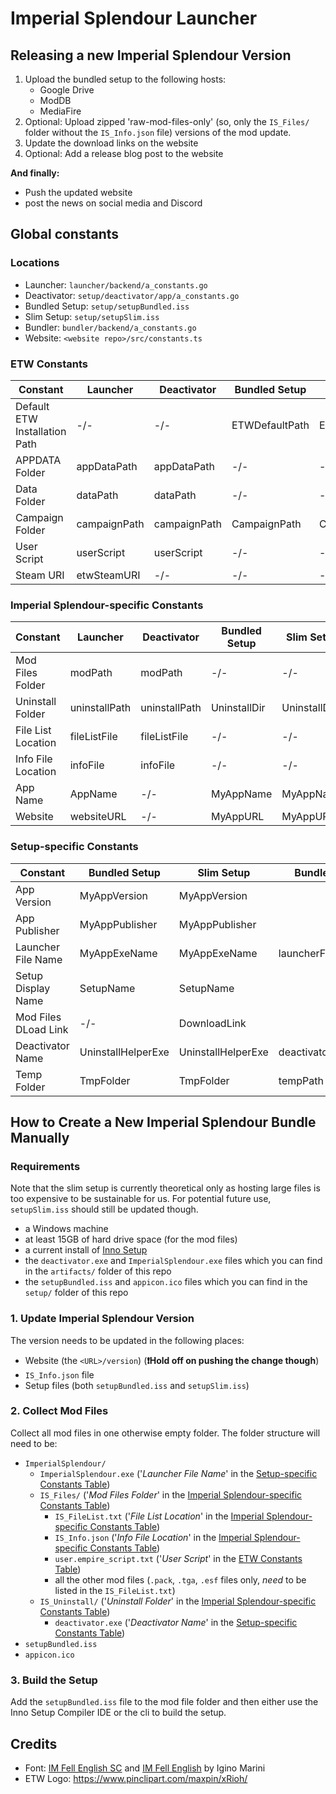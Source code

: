 # Imperial Splendour Launcher

## Releasing a new Imperial Splendour Version
1. Upload the bundled setup to the following hosts:
    * Google Drive
    * ModDB
    * MediaFire
2. Optional: Upload zipped 'raw-mod-files-only' (so, only the `IS_Files/` folder without the `IS_Info.json` file) versions of the mod update.
3. Update the download links on the website
4. Optional: Add a release blog post to the website

**And finally:**
* Push the updated website
* post the news on social media and Discord



## Global constants

### Locations

* Launcher: `launcher/backend/a_constants.go`
* Deactivator: `setup/deactivator/app/a_constants.go`
* Bundled Setup: `setup/setupBundled.iss`
* Slim Setup: `setup/setupSlim.iss`
* Bundler: `bundler/backend/a_constants.go`
* Website: `<website repo>/src/constants.ts`

### ETW Constants
| Constant                      | Launcher     | Deactivator  | Bundled Setup  | Slim Setup     | Bundler    | Website |
|-------------------------------|--------------|--------------|----------------|----------------|------------|---------|
| Default ETW Installation Path | -/-          | -/-          | ETWDefaultPath | ETWDefaultPath | -/-        | -/-     |
| APPDATA Folder                | appDataPath  | appDataPath  | -/-            | -/-            | -/-        | -/-     |
| Data Folder                   | dataPath     | dataPath     | -/-            | -/-            | -/-        | -/-     |
| Campaign Folder               | campaignPath | campaignPath | CampaignPath   | CampaignPath   | -/-        | -/-     |
| User Script                   | userScript   | userScript   | -/-            | -/-            | userScript | -/-     |
| Steam URI                     | etwSteamURI  | -/-          | -/-            | -/-            | -/-        | -/-     |



### Imperial Splendour-specific Constants

| Constant           | Launcher      | Deactivator   | Bundled Setup | Slim Setup   | Bundler       | Website |
|--------------------|---------------|---------------|---------------|--------------|---------------|---------|
| Mod Files Folder   | modPath       | modPath       | -/-           | -/-          | modPath       | -/-     |
| Uninstall Folder   | uninstallPath | uninstallPath | UninstallDir  | UninstallDir | uninstallPath | -/-     |
| File List Location | fileListFile  | fileListFile  | -/-           | -/-          | fileListFile  | -/-     |
| Info File Location | infoFile      | infoFile      | -/-           | -/-          | infoFile      | -/-     |
| App Name           | AppName       | -/-           | MyAppName     | MyAppName    | lau           | -/-     |
| Website            | websiteURL    | -/-           | MyAppURL      | MyAppURL     | -/-           | -/-     |

### Setup-specific Constants

| Constant             | Bundled Setup      | Slim Setup         | Bundler         | Website |
|----------------------|--------------------|--------------------|-----------------|---------|
| App Version          | MyAppVersion       | MyAppVersion       |                 | -/-     |
| App Publisher        | MyAppPublisher     | MyAppPublisher     |                 | -/-     |
| Launcher File Name   | MyAppExeName       | MyAppExeName       | launcherFile    | -/-     |
| Setup Display Name   | SetupName          | SetupName          |                 | -/-     |
| Mod Files DLoad Link | -/-                | DownloadLink       |                 | -/-     |
| Deactivator Name     | UninstallHelperExe | UninstallHelperExe | deactivatorFile | -/-     |
| Temp Folder          | TmpFolder          | TmpFolder          | tempPath        | -/-     |




## How to Create a New Imperial Splendour Bundle Manually

### Requirements

Note that the slim setup is currently theoretical only as hosting large files is too expensive to be sustainable for us. For potential future use, `setupSlim.iss` should still be updated though.

* a Windows machine
* at least 15GB of hard drive space (for the mod files)
* a current install of [Inno Setup](https://jrsoftware.org/isinfo.php)
* the `deactivator.exe` and `ImperialSplendour.exe` files which you can find in the `artifacts/` folder of this repo
* the `setupBundled.iss` and `appicon.ico` files which you can find in the `setup/` folder of this repo

### 1. Update Imperial Splendour Version

The version needs to be updated in the following places:
* Website (the `<URL>/version`) (**❗️Hold off on pushing the change though**)
* `IS_Info.json` file
* Setup files (both `setupBundled.iss` and `setupSlim.iss`)

### 2. Collect Mod Files

Collect all mod files in one otherwise empty folder. The folder structure will need to be:
* `ImperialSplendour/`
  * `ImperialSplendour.exe` ('_Launcher File Name_' in the [Setup-specific Constants Table](#setup-specific-constants))
  * `IS_Files/` ('_Mod Files Folder_' in the [Imperial Splendour-specific Constants Table](#imperial-splendour-specific-constants))
    * `IS_FileList.txt` ('_File List Location_' in the [Imperial Splendour-specific Constants Table](#imperial-splendour-specific-constants))
    * `IS_Info.json` ('_Info File Location_' in the [Imperial Splendour-specific Constants Table](#imperial-splendour-specific-constants))
    * `user.empire_script.txt` ('_User Script_' in the [ETW Constants Table](#etw-constants))
    * all the other mod files (`.pack`, `.tga`, `.esf` files only, *need* to be listed in the `IS_FileList.txt`)
  * `IS_Uninstall/` ('_Uninstall Folder_' in the [Imperial Splendour-specific Constants Table](#imperial-splendour-specific-constants))
    * `deactivator.exe` ('_Deactivator Name_' in the [Setup-specific Constants Table](#setup-specific-constants))
* `setupBundled.iss`
* `appicon.ico`

### 3. Build the Setup

Add the `setupBundled.iss` file to the mod file folder and then either use the Inno Setup Compiler IDE or the cli to build the setup.


## Credits
* Font: [IM Fell English SC](https://fonts.google.com/specimen/IM+Fell+English+SC) and [IM Fell English](https://fonts.google.com/specimen/IM+Fell+English) by Igino Marini
* ETW Logo: https://www.pinclipart.com/maxpin/xRioh/